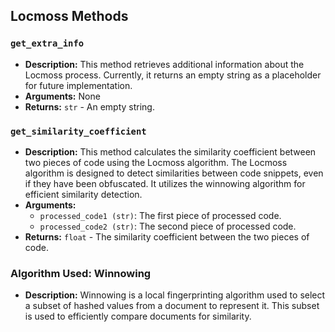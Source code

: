 ## Locmoss Methods

### `get_extra_info`

- **Description:** This method retrieves additional information about the Locmoss process. Currently, it returns an empty string as a placeholder for future implementation.
- **Arguments:** None
- **Returns:** `str` - An empty string.

### `get_similarity_coefficient`

- **Description:** This method calculates the similarity coefficient between two pieces of code using the Locmoss algorithm. The Locmoss algorithm is designed to detect similarities between code snippets, even if they have been obfuscated. It utilizes the winnowing algorithm for efficient similarity detection.
- **Arguments:**
  - `processed_code1 (str)`: The first piece of processed code.
  - `processed_code2 (str)`: The second piece of processed code.
- **Returns:** `float` - The similarity coefficient between the two pieces of code.

### Algorithm Used: Winnowing

- **Description:** Winnowing is a local fingerprinting algorithm used to select a subset of hashed values from a document to represent it. This subset is used to efficiently compare documents for similarity.